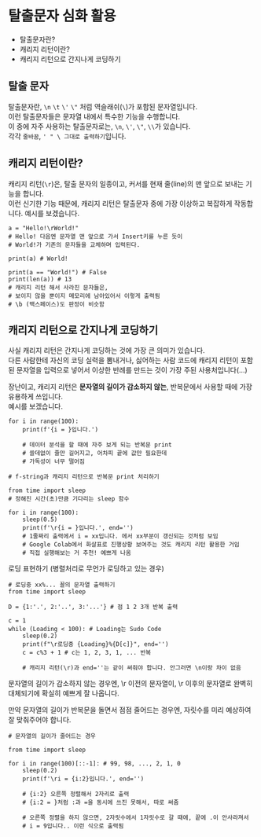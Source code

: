 # 탈출문자 심화 활용

* 탈출문자란?
* 캐리지 리턴이란?
* 캐리지 리턴으로 간지나게 코딩하기

## 탈출 문자

탈출문자란, `\n` `\t` `\'` `\"` 처럼 역슬래쉬(`\`)가 포함된 문자열입니다.  
이런 탈출문자들은 문자열 내에서 특수한 기능을 수행합니다.  
이 중에 자주 사용하는 탈출문자로는, `\n`, `\'`, `\"`, `\\`가 있습니다.  
각각 `줄바꿈`, `' " \ 그대로 출력하기`입니다.

## 캐리지 리턴이란? 

캐리지 리턴(`\r`)은, 탈출 문자의 일종이고, 커서를 현재 줄(line)의 맨 앞으로 보내는 기능을 합니다.  
이런 신기한 기능 때문에, 캐리지 리턴은 탈출문자 중에 가장 이상하고 복잡하게 작동합니다.
예시를 보겠습니다.
```
a = "Hello!\rWorld!" 
# Hello! 다음엔 문자열 맨 앞으로 가서 Insert키를 누른 듯이
# World!가 기존의 문자들을 교체하며 입력된다.

print(a) # World!

print(a == "World!") # False
print(len(a)) # 13
# 캐리지 리턴 해서 사라진 문자들은, 
# 보이지 않을 뿐이지 메모리에 남아있어서 이렇게 출력됨
# \b (백스페이스)도 판정이 비슷함
```

## 캐리지 리턴으로 간지나게 코딩하기

사실 캐리지 리턴은 간지나게 코딩하는 것에 가장 큰 의미가 있습니다.  
다른 사람한테 자신의 코딩 실력을 뽐내거나, 싫어하는 사람 코드에 캐리지 리턴이 포함된 문자열을 입력으로 넣어서 이상한 반례를 만드는 것이 가장 주된 사용처입니다(...) 

장난이고, 캐리지 리턴은 **문자열의 길이가 감소하지 않는**, 반복문에서 사용할 때에 가장 유용하게 쓰입니다.  
예시를 보겠습니다.

```
for i in range(100):
    print(f'{i = }입니다.')
    
    # 데이터 분석을 할 때에 자주 보게 되는 반복문 print
    # 쓸데없이 줄만 길어지고, 어차피 끝에 값만 필요한데
    # 가독성이 너무 떨어짐
```

```
# f-string과 캐리지 리턴으로 반복문 print 처리하기

from time import sleep
# 정해진 시간(초)만큼 기다리는 sleep 함수

for i in range(100):
    sleep(0.5)
    print(f'\r{i = }입니다.', end='')
    # 1줄짜리 출력에서 i = xx입니다. 에서 xx부분이 갱신되는 것처럼 보임
    # Google Colab에서 화살표로 진행상황 보여주는 것도 캐리지 리턴 활용한 거임
    # 직접 실행해보는 거 추천! 예쁘게 나옴
```
로딩 표현하기 (병렬처리로 무언가 로딩하고 있는 경우)
```
# 로딩중 xx%... 꼴의 문자열 출력하기
from time import sleep

D = {1:'.', 2:'..', 3:'...'} # 점 1 2 3개 반복 출력

c = 1
while (Loading < 100): # Loading는 Sudo Code
    sleep(0.2)
    print(f"\r로딩중 {Loading}%{D[c]}", end='')
    c = c%3 + 1 # c는 1, 2, 3, 1, ... 반복
    
    # 캐리지 리턴(\r)과 end=''는 같이 써줘야 합니다. 안그러면 \n이랑 차이 없음
```

문자열의 길이가 감소하지 않는 경우엔, \r 이전의 문자열이, \r 이후의 문자열로 
완벽히 대체되기에 확실히 예쁘게 잘 나옵니다.  

만약 문자열의 길이가 반복문을 돌면서 점점 줄어드는 경우엔, 자릿수를 미리 예상하여 잘 맞춰주어야 합니다. 
```
# 문자열의 길이가 줄어드는 경우

from time import sleep

for i in range(100)[::-1]: # 99, 98, ..., 2, 1, 0
    sleep(0.2)
    print(f'\ri = {i:2}입니다.', end='') 
    
    # {i:2} 오른쪽 정렬해서 2자리로 출력
    # {i:2 = }처럼 :과 =을 동시에 쓰진 못해서, 따로 써줌
    
    # 오른쪽 정렬을 하지 않으면, 2자릿수에서 1자릿수로 갈 때에, 끝에 .이 안사라져서 
    # i = 9입니다.. 이런 식으로 출력됨
```

